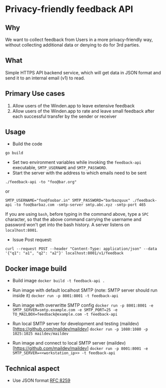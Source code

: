# Privacy-friendly feedback API

## Why

We want to collect feedback from Users in a more privacy-friendly way, without collecting additional data or denying to do for 3rd parties.

## What

Simple HTTPS API backend service, which will get data in JSON format and send it to an internal email (v1) to read.

## Primary Use cases

1. Allow users of the Winden.app to leave extensive feedback
2. Allow users of the Winden.app to rate and leave small feedback after each successful transfer by the sender or receiver

## Usage

 - Build the code

 `go build`

 - Set two environment variables while invoking the `feedback-api` executable, `SMTP_USERNAME` and `SMTP_PASSWORD`.
 - Start the server with the address to which emails need to be sent

 `./feedback-api -to "foo@bar.org"`

 or

 `SMTP_USERNAME="foo@foobar.in" SMTP_PASSWORD="barbazquux" ./feedback-api -to foo@barbaz.com -smtp-server smtp.abc.xyz -smtp-port 465`

If you are using `bash`, before typing in the command above, type a `SPC` character, so that the above command carrying the username and password won't get into the bash history.
A server listens on `localhost:8001`.

 - Issue Post request:

 `curl --request POST --header "Content-Type: application/json" --data '{"q1": "a1", "q2": "a2"}' localhost:8001/v1/feedback`

## Docker image build

- Build image
`docker build -t feedback-api .`

- Run image with default localhost SMTP (note: SMTP server should run inside it)
`docker run -p 8001:8001 -t feedback-api`

- Run image with overwritte SMTP config
`docker run -p 8001:8001 -e SMTP_SERVER=smtp.example.com -e SMTP_PORT=25 -e TO_MAILBOX=feedback@example.com -t feedback-api`

- Run local SMTP server for development and testing (maildev)[https://github.com/maildev/maildev]
`docker run -p 1080:1080 -p 1025:1025 maildev/maildev`  

- Run image and connect to local SMTP server (maildev)[https://github.com/maildev/maildev]
`docker run -p 8001:8001 -e SMTP_SERVER=<<workstation_ip>> -t feedback-api`  

## Technical aspect

- Use JSON format [RFC 8259](https://www.rfc-editor.org/rfc/rfc8259.html)


